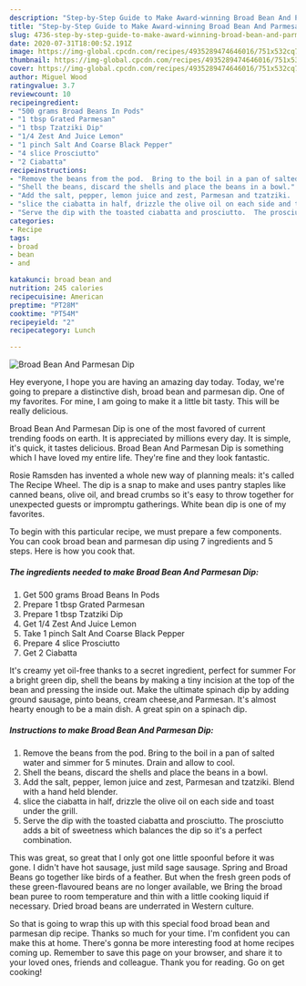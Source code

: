 ```yaml
---
description: "Step-by-Step Guide to Make Award-winning Broad Bean And Parmesan Dip"
title: "Step-by-Step Guide to Make Award-winning Broad Bean And Parmesan Dip"
slug: 4736-step-by-step-guide-to-make-award-winning-broad-bean-and-parmesan-dip
date: 2020-07-31T18:00:52.191Z
image: https://img-global.cpcdn.com/recipes/4935289474646016/751x532cq70/broad-bean-and-parmesan-dip-recipe-main-photo.jpg
thumbnail: https://img-global.cpcdn.com/recipes/4935289474646016/751x532cq70/broad-bean-and-parmesan-dip-recipe-main-photo.jpg
cover: https://img-global.cpcdn.com/recipes/4935289474646016/751x532cq70/broad-bean-and-parmesan-dip-recipe-main-photo.jpg
author: Miguel Wood
ratingvalue: 3.7
reviewcount: 10
recipeingredient:
- "500 grams Broad Beans In Pods"
- "1 tbsp Grated Parmesan"
- "1 tbsp Tzatziki Dip"
- "1/4 Zest And Juice Lemon"
- "1 pinch Salt And Coarse Black Pepper"
- "4 slice Prosciutto"
- "2 Ciabatta"
recipeinstructions:
- "Remove the beans from the pod.  Bring to the boil in a pan of salted water and simmer for 5 minutes.  Drain and allow to cool."
- "Shell the beans, discard the shells and place the beans in a bowl."
- "Add the salt, pepper, lemon juice and zest, Parmesan and tzatziki.  Blend with a hand held blender."
- "slice the ciabatta in half, drizzle the olive oil on each side and toast under the grill."
- "Serve the dip with the toasted ciabatta and prosciutto.  The prosciutto adds a bit of sweetness which balances the dip so it&#39;s a perfect combination."
categories:
- Recipe
tags:
- broad
- bean
- and

katakunci: broad bean and 
nutrition: 245 calories
recipecuisine: American
preptime: "PT28M"
cooktime: "PT54M"
recipeyield: "2"
recipecategory: Lunch

---
```



![Broad Bean And Parmesan Dip](https://img-global.cpcdn.com/recipes/4935289474646016/751x532cq70/broad-bean-and-parmesan-dip-recipe-main-photo.jpg)

Hey everyone, I hope you are having an amazing day today. Today, we're going to prepare a distinctive dish, broad bean and parmesan dip. One of my favorites. For mine, I am going to make it a little bit tasty. This will be really delicious.

Broad Bean And Parmesan Dip is one of the most favored of current trending foods on earth. It is appreciated by millions every day. It is simple, it's quick, it tastes delicious. Broad Bean And Parmesan Dip is something which I have loved my entire life. They're fine and they look fantastic.

Rosie Ramsden has invented a whole new way of planning meals: it&#39;s called The Recipe Wheel. The dip is a snap to make and uses pantry staples like canned beans, olive oil, and bread crumbs so it&#39;s easy to throw together for unexpected guests or impromptu gatherings. White bean dip is one of my favorites.


To begin with this particular recipe, we must prepare a few components. You can cook broad bean and parmesan dip using 7 ingredients and 5 steps. Here is how you cook that.

<!--inarticleads1-->

##### The ingredients needed to make Broad Bean And Parmesan Dip:

1. Get 500 grams Broad Beans In Pods
1. Prepare 1 tbsp Grated Parmesan
1. Prepare 1 tbsp Tzatziki Dip
1. Get 1/4 Zest And Juice Lemon
1. Take 1 pinch Salt And Coarse Black Pepper
1. Prepare 4 slice Prosciutto
1. Get 2 Ciabatta


It&#39;s creamy yet oil-free thanks to a secret ingredient, perfect for summer For a bright green dip, shell the beans by making a tiny incision at the top of the bean and pressing the inside out. Make the ultimate spinach dip by adding ground sausage, pinto beans, cream cheese,and Parmesan. It&#39;s almost hearty enough to be a main dish. A great spin on a spinach dip. 

<!--inarticleads2-->

##### Instructions to make Broad Bean And Parmesan Dip:

1. Remove the beans from the pod.  Bring to the boil in a pan of salted water and simmer for 5 minutes.  Drain and allow to cool.
1. Shell the beans, discard the shells and place the beans in a bowl.
1. Add the salt, pepper, lemon juice and zest, Parmesan and tzatziki.  Blend with a hand held blender.
1. slice the ciabatta in half, drizzle the olive oil on each side and toast under the grill.
1. Serve the dip with the toasted ciabatta and prosciutto.  The prosciutto adds a bit of sweetness which balances the dip so it&#39;s a perfect combination.


This was great, so great that I only got one little spoonful before it was gone. I didn&#39;t have hot sausage, just mild sage sausage. Spring and Broad Beans go together like birds of a feather. But when the fresh green pods of these green-flavoured beans are no longer available, we Bring the broad bean puree to room temperature and thin with a little cooking liquid if necessary. Dried broad beans are underrated in Western culture. 

So that is going to wrap this up with this special food broad bean and parmesan dip recipe. Thanks so much for your time. I'm confident you can make this at home. There's gonna be more interesting food at home recipes coming up. Remember to save this page on your browser, and share it to your loved ones, friends and colleague. Thank you for reading. Go on get cooking!

